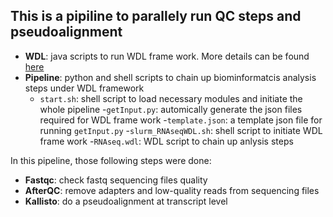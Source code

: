 ## This is a pipiline to parallely run QC steps and pseudoalignment

- **WDL**: java scripts to run WDL frame work. More details can be found [here](https://github.com/openwdl/wdl)
- **Pipeline**: python and shell scripts to chain up biominformatcis analysis steps under WDL framework
  - `start.sh`: shell script to load necessary modules and initiate the whole pipeline
  -`getInput.py`: automically generate the json files required for WDL frame work
  -`template.json`: a template json file for running `getInput.py`
  -`slurm_RNAseqWDL.sh`: shell script to initiate WDL frame work
  -`RNAseq.wdl`: WDL script to chain up anlysis steps
  

In this pipeline, those following steps were done:

- **Fastqc**: check fastq sequencing files quality
- **AfterQC**: remove adapters and low-quality reads from sequencing files
- **Kallisto**: do a pseudoalignment at transcript level

